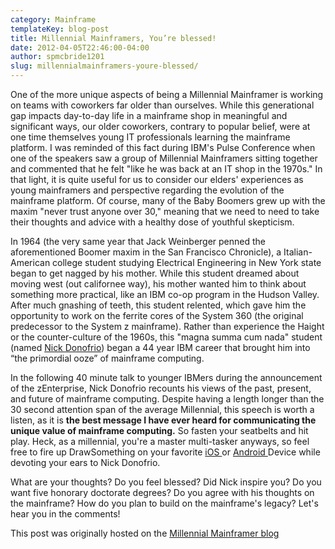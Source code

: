 ```yaml
---
category: Mainframe
templateKey: blog-post
title: Millennial Mainframers, You’re blessed!
date: 2012-04-05T22:46:00-04:00
author: spmcbride1201
slug: millennialmainframers-youre-blessed/
---
```


One of the more unique aspects of being a Millennial Mainframer is working on teams with coworkers far older than ourselves. While this generational gap impacts day-to-day life in a mainframe shop in meaningful and significant ways, our older coworkers, contrary to popular belief, were at one time themselves young IT professionals learning the mainframe platform. I was reminded of this fact during IBM's Pulse Conference when one of the speakers saw a group of Millennial Mainframers sitting together and commented that he felt "like he was back at an IT shop in the 1970s." In that light, it is quite useful for us to consider our elders' experiences as young mainframers and perspective regarding the evolution of the mainframe platform. Of course, many of the Baby Boomers grew up with the maxim "never trust anyone over 30," meaning that we need to need to take their thoughts and advice with a healthy dose of youthful skepticism.

In 1964 (the very same year that Jack Weinberger penned the aforementioned Boomer maxim in the San Francisco Chronicle), a Italian-American college student studying Electrical Engineering in New York state began to get nagged by his mother. While this student dreamed about moving west (out californee way), his mother wanted him to think about something more practical, like an IBM co-op program in the Hudson Valley. After much gnashing of teeth, this student relented, which gave him the opportunity to work on the ferrite cores of the System 360 (the original predecessor to the System z mainframe). Rather than experience the Haight or the counter-culture of the 1960s, this "magna summa cum nada" student (named <a href="https://web.archive.org/web/20190417023115/http://en.wikipedia.org/wiki/Nick_Donofrio" target="_blank">Nick Donofrio</a>) began a 44 year IBM career that brought him into &#8220;the primordial ooze&#8221; of mainframe computing.

In the following 40 minute talk to younger IBMers during the announcement of the zEnterprise, Nick Donofrio recounts his views of the past, present, and future of mainframe computing. Despite having a length longer than the 30 second attention span of the average Millennial, this speech is worth a listen, as it is <b>the best message I have ever heard for communicating the unique value of mainframe computing.</b> So fasten your seatbelts and hit play. Heck, as a millennial, you're a master multi-tasker anyways, so feel free to fire up DrawSomething on your favorite <a href="https://web.archive.org/web/20190417023115/http://itunes.apple.com/us/app/draw-something-free/id488628250?mt=8" target="_blank">iOS </a>or <a href="https://web.archive.org/web/20190417023115/https://play.google.com/store/apps/details?id=com.omgpop.dstfree" target="_blank">Android </a>Device while devoting your ears to Nick Donofrio.

What are your thoughts? Do you feel blessed? Did Nick inspire you? Do you want five honorary doctorate degrees? Do you agree with his thoughts on the mainframe? How do you plan to build on the mainframe's legacy? Let's hear you in the comments!

This post was originally hosted on the [Millennial Mainframer blog](https://web.archive.org/web/20190417023115/http://millennialmainframer.com/2012/04/from-system-360-primordial-ooze-to-millennialmainframers-youre-blessed/)
